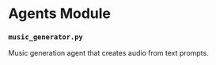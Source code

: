# Agents Module

### `music_generator.py`
Music generation agent that creates audio from text prompts.
